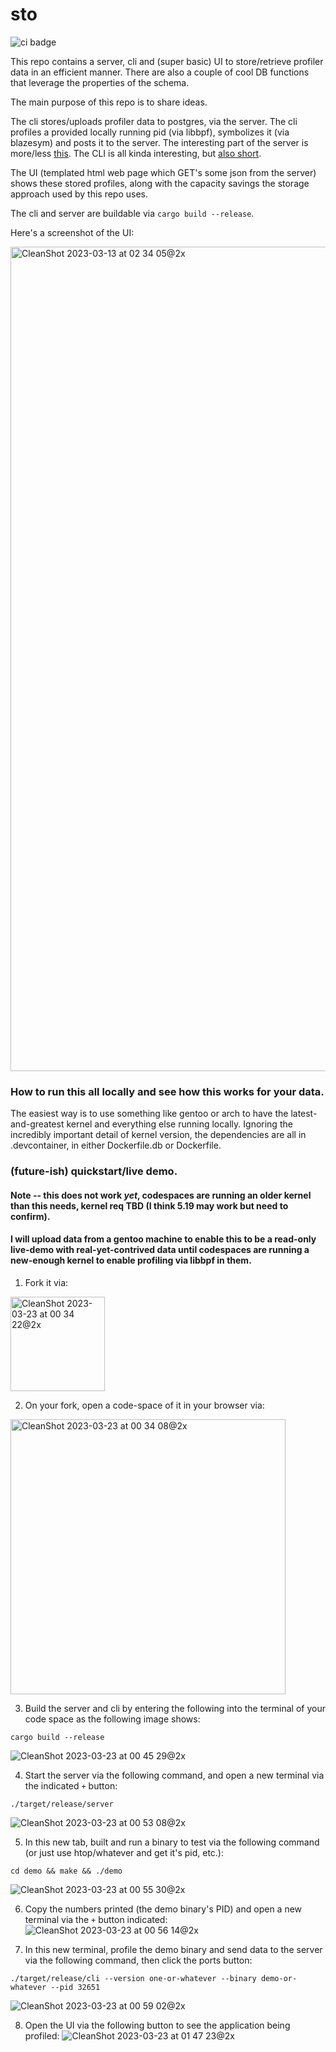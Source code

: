 # sto

![ci badge](https://github.com/likewhatevs/sto/actions/workflows/rust.yml/badge.svg)

This repo contains a server, cli and (super basic) UI to store/retrieve profiler data in an efficient manner. There are also a couple of cool DB functions that leverage the properties of the schema.

The main purpose of this repo is to share ideas.

The cli stores/uploads profiler data to postgres, via the server. The cli profiles a provided locally running pid (via libbpf), symbolizes it (via blazesym) and posts it to the server. The interesting part of the server is more/less [this](https://github.com/likewhatevs/sto/blob/f160f9e2f28bf5af815fc0079eb20c298913186c/src/bin/server.rs#L196-L277). The CLI is all kinda interesting, but [also short](https://github.com/likewhatevs/sto/blob/main/src/bin/cli.rs).

The UI (templated html web page which GET's some json from the server) shows these stored profiles, along with the capacity savings the storage approach used by this repo uses.

The cli and server are buildable via `cargo build --release`.

Here's a screenshot of the UI:

<img width="1319" alt="CleanShot 2023-03-13 at 02 34 05@2x" src="https://user-images.githubusercontent.com/12107998/225395658-528dfdb7-5d5c-4080-81d2-d0e99c2a7da5.png">

### How to run this all locally and see how this works for your data.

The easiest way is to use something like gentoo or arch to have the latest-and-greatest kernel and everything else running locally. Ignoring the incredibly important detail of kernel version, the dependencies are all in .devcontainer, in either Dockerfile.db or Dockerfile.

### (future-ish) quickstart/live demo.
#### Note -- this does not work *yet*, codespaces are running an older kernel than this needs, kernel req TBD (I think 5.19 may work but need to confirm).
#### I will upload data from a gentoo machine to enable this to be a read-only live-demo with real-yet-contrived data until codespaces are running a new-enough kernel to enable profiling via libbpf in them.

1) Fork it via:
<img width="151" alt="CleanShot 2023-03-23 at 00 34 22@2x" src="https://user-images.githubusercontent.com/12107998/227104970-4635263c-bc2c-4b30-821b-8a99ddf4388c.png">

2) On your fork, open a code-space of it in your browser via:
<img width="440" alt="CleanShot 2023-03-23 at 00 34 08@2x" src="https://user-images.githubusercontent.com/12107998/227105047-98e57748-219d-4ca0-9bd1-b410952b7346.png">

3) Build the server and cli by entering the following into the terminal of your code space as the following image shows:
```
cargo build --release
```
![CleanShot 2023-03-23 at 00 45 29@2x](https://user-images.githubusercontent.com/12107998/227105684-1d41d410-f134-4cb3-89be-31f0066963a9.png)

4) Start the server via the following command, and open a new terminal via the indicated `+` button:
```
./target/release/server
```
![CleanShot 2023-03-23 at 00 53 08@2x](https://user-images.githubusercontent.com/12107998/227106830-04bb1453-f422-4c4a-b5aa-a389b3a82851.png)


5) In this new tab, built and run a binary to test via the following command (or just use htop/whatever and get it's pid, etc.):
```
cd demo && make && ./demo
```
![CleanShot 2023-03-23 at 00 55 30@2x](https://user-images.githubusercontent.com/12107998/227107130-aa3876c0-166f-47e7-9154-ec6fea1fbe2d.png)

6) Copy the numbers printed (the demo binary's PID) and open a new terminal via the `+` button indicated:
![CleanShot 2023-03-23 at 00 56 14@2x](https://user-images.githubusercontent.com/12107998/227107257-1de5627d-297f-4481-bd6a-5ae72631ca98.png)

7) In this new terminal, profile the demo binary and send data to the server via the following command, then click the ports button:
```
./target/release/cli --version one-or-whatever --binary demo-or-whatever --pid 32651
```
![CleanShot 2023-03-23 at 00 59 02@2x](https://user-images.githubusercontent.com/12107998/227128213-5d5ce285-852c-4317-b3db-f1c4532ff1b9.png)

8) Open the UI via the following button to see the application being profiled:
![CleanShot 2023-03-23 at 01 47 23@2x](https://user-images.githubusercontent.com/12107998/227128501-dae10b2b-0916-4409-ab57-cce31f6cae94.png)

